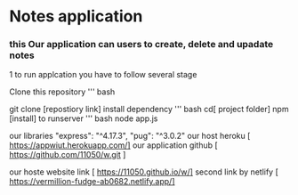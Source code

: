 # Notes application
### this Our application can users to create, delete and upadate notes

1 to run applcation you have to follow several stage

Clone this repository
''' bash

git clone [repostiory link]
install dependency 
''' bash
cd[ project folder]
npm [install]
to runserver 
''' bash
node app.js

our libraries
 "express": "^4.17.3",
    "pug": "^3.0.2"
our host heroku
[ https://appwiut.herokuapp.com/]
our application github
[     https://github.com/11050/w.git       ]

our hoste website link
[  https://11050.github.io/w/]
second link by netlify
[ https://vermillion-fudge-ab0682.netlify.app/]

